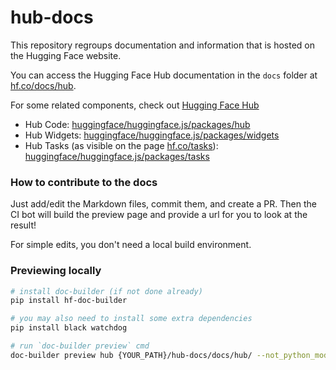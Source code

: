 # hub-docs

This repository regroups documentation and information that is hosted on the Hugging Face website.

You can access the Hugging Face Hub documentation in the `docs` folder at [hf.co/docs/hub](https://hf.co/docs/hub).

For some related components, check out [Hugging Face Hub](https://github.com/huggingface/huggingface.js)
- Hub Code: [huggingface/huggingface.js/packages/hub](https://github.com/huggingface/huggingface.js/tree/main/packages/hub)
- Hub Widgets: [huggingface/huggingface.js/packages/widgets](https://github.com/huggingface/huggingface.js/tree/main/packages/widgets)
- Hub Tasks (as visible on the page [hf.co/tasks](https://hf.co/tasks)):  [huggingface/huggingface.js/packages/tasks](https://github.com/huggingface/huggingface.js/tree/main/packages/tasks)

### How to contribute to the docs

Just add/edit the Markdown files, commit them, and create a PR.
Then the CI bot will build the preview page and provide a url for you to look at the result!

For simple edits, you don't need a local build environment.

### Previewing locally

```bash
# install doc-builder (if not done already)
pip install hf-doc-builder

# you may also need to install some extra dependencies
pip install black watchdog

# run `doc-builder preview` cmd
doc-builder preview hub {YOUR_PATH}/hub-docs/docs/hub/ --not_python_module
```
